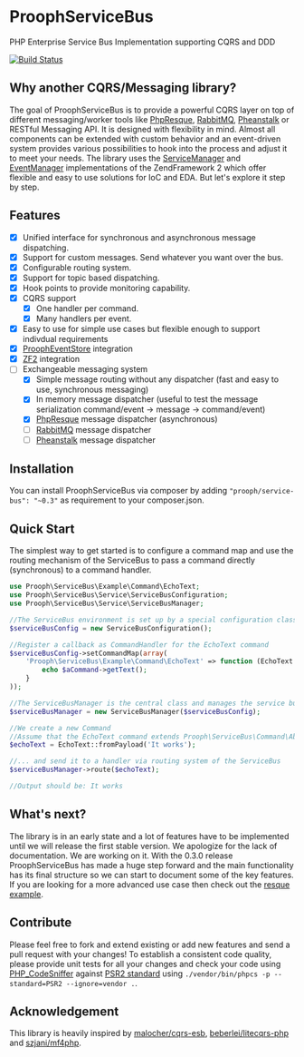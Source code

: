 ProophServiceBus
===============

PHP Enterprise Service Bus Implementation supporting CQRS and DDD

[![Build Status](https://travis-ci.org/prooph/service-bus.png?branch=master)](https://travis-ci.org/prooph/service-bus)


Why another CQRS/Messaging library?
-----------------------------------

The goal of ProophServiceBus is to provide a powerful CQRS layer on top of different messaging/worker tools like [PhpResque](https://github.com/chrisboulton/php-resque), [RabbitMQ](https://www.rabbitmq.com/), [Pheanstalk](https://github.com/pda/pheanstalk) or RESTful Messaging API.
It is designed with flexibility in mind. Almost all components can be extended with custom behavior and an event-driven system provides various possibilities to hook into the process and adjust it to meet your needs.
The library uses the [ServiceManager](http://framework.zend.com/manual/2.0/en/modules/zend.service-manager.quick-start.html) and [EventManager](http://framework.zend.com/manual/2.0/en/modules/zend.event-manager.event-manager.html) implementations of the ZendFramework 2 which offer flexible and easy to use solutions for IoC and EDA. But let's explore it step by step.

Features
--------

- [x] Unified interface for synchronous and asynchronous message dispatching.
- [x] Support for custom messages. Send whatever you want over the bus.
- [x] Configurable routing system.
- [x] Support for topic based dispatching.
- [x] Hook points to provide monitoring capability.
- [x] CQRS support
  - [x] One handler per command.
  - [x] Many handlers per event.
- [x] Easy to use for simple use cases but flexible enough to support indivdual requirements
- [x] [ProophEventStore](https://github.com/prooph/event-store) integration
- [x] [ZF2](https://github.com/prooph/ProophServiceBusModule) integration
- [ ] Exchangeable messaging system
  - [x] Simple message routing without any dispatcher (fast and easy to use, synchronous messaging)
  - [x] In memory message dispatcher (useful to test the message serialization command/event -> message -> command/event)
  - [x] [PhpResque](https://github.com/chrisboulton/php-resque) message dispatcher (asynchronous)
  - [ ] [RabbitMQ](https://www.rabbitmq.com/) message dispatcher
  - [ ] [Pheanstalk](https://github.com/pda/pheanstalk) message dispatcher

Installation
------------

You can install ProophServiceBus via composer by adding `"prooph/service-bus": "~0.3"` as requirement to your composer.json.

Quick Start
-----------

The simplest way to get started is to configure a command map
and use the routing mechanism of the ServiceBus to pass a command directly (synchronous) to a command handler.

```php
use Prooph\ServiceBus\Example\Command\EchoText;
use Prooph\ServiceBus\Service\ServiceBusConfiguration;
use Prooph\ServiceBus\Service\ServiceBusManager;

//The ServiceBus environment is set up by a special configuration class
$serviceBusConfig = new ServiceBusConfiguration();

//Register a callback as CommandHandler for the EchoText command
$serviceBusConfig->setCommandMap(array(
    'Prooph\ServiceBus\Example\Command\EchoText' => function (EchoText $aCommand) {
        echo $aCommand->getText();
    }
));

//The ServiceBusManager is the central class and manages the service bus environment
$serviceBusManager = new ServiceBusManager($serviceBusConfig);

//We create a new Command
//Assume that the EchoText command extends Prooph\ServiceBus\Command\AbstractCommand
$echoText = EchoText::fromPayload('It works');

//... and send it to a handler via routing system of the ServiceBus
$serviceBusManager->route($echoText);

//Output should be: It works
```

What's next?
------------

The library is in an early state and a lot of features have to be implemented until we will release the first stable version. We apologize for the lack of documentation. We are working on it. With the 0.3.0 release ProophServiceBus has made a huge step forward and the main functionality has its final structure so we can start to document some of the key features. If you are looking for a more advanced use case then check out the [resque example](https://github.com/prooph/service-bus/wiki/Examples).

Contribute
----------

Please feel free to fork and extend existing or add new features and send a pull request with your changes!
To establish a consistent code quality, please provide unit tests for all your changes and check your code using [PHP_CodeSniffer](https://github.com/squizlabs/PHP_CodeSniffer) against [PSR2 standard](https://github.com/php-fig/fig-standards/blob/master/accepted/PSR-2-coding-style-guide.md) using `./vendor/bin/phpcs -p --standard=PSR2 --ignore=vendor .`.

Acknowledgement
---------------

This library is heavily inspired by [malocher/cqrs-esb](https://github.com/malocher/cqrs-esb), [beberlei/litecqrs-php](https://github.com/beberlei/litecqrs-php) and [szjani/mf4php](https://github.com/szjani/mf4php).

